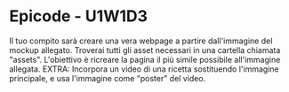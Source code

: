 # Epicode - U1W1D3

Il tuo compito sarà creare una vera webpage a partire dall'immagine del mockup allegato.
Troverai tutti gli asset necessari in una cartella chiamata "assets".
L'obiettivo è ricreare la pagina il più simile possibile all'immagine allegata.
EXTRA: Incorpora un video di una ricetta sostituendo l'immagine principale, e usa l'immagine come "poster"
del video.
